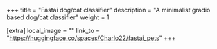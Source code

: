 +++
title = "Fastai dog/cat classifier"
description = "A minimalist gradio based dog/cat classifier"
weight = 1

[extra]
local_image = ""
link_to = "https://huggingface.co/spaces/Charlo22/fastai_pets"
+++

